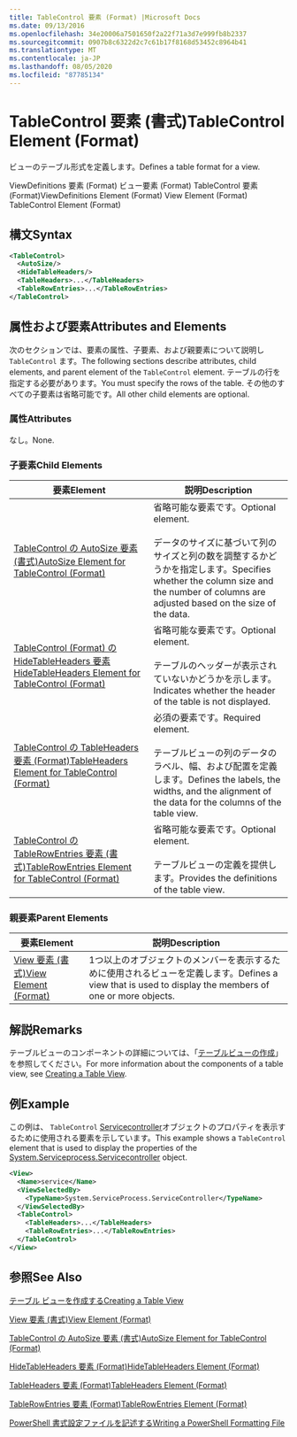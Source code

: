 ```yaml
---
title: TableControl 要素 (Format) |Microsoft Docs
ms.date: 09/13/2016
ms.openlocfilehash: 34e20006a7501650f2a22f71a3d7e999fb8b2337
ms.sourcegitcommit: 0907b8c6322d2c7c61b17f8168d53452c8964b41
ms.translationtype: MT
ms.contentlocale: ja-JP
ms.lasthandoff: 08/05/2020
ms.locfileid: "87785134"
---
```

# <a name="tablecontrol-element-format"></a><span data-ttu-id="b4775-102">TableControl 要素 (書式)</span><span class="sxs-lookup"><span data-stu-id="b4775-102">TableControl Element (Format)</span></span>

<span data-ttu-id="b4775-103">ビューのテーブル形式を定義します。</span><span class="sxs-lookup"><span data-stu-id="b4775-103">Defines a table format for a view.</span></span>

<span data-ttu-id="b4775-104">ViewDefinitions 要素 (Format) ビュー要素 (Format) TableControl 要素 (Format)</span><span class="sxs-lookup"><span data-stu-id="b4775-104">ViewDefinitions Element (Format) View Element (Format) TableControl Element (Format)</span></span>

## <a name="syntax"></a><span data-ttu-id="b4775-105">構文</span><span class="sxs-lookup"><span data-stu-id="b4775-105">Syntax</span></span>

```xml
<TableControl>
  <AutoSize/>
  <HideTableHeaders/>
  <TableHeaders>...</TableHeaders>
  <TableRowEntries>...</TableRowEntries>
</TableControl>

```

## <a name="attributes-and-elements"></a><span data-ttu-id="b4775-106">属性および要素</span><span class="sxs-lookup"><span data-stu-id="b4775-106">Attributes and Elements</span></span>

<span data-ttu-id="b4775-107">次のセクションでは、要素の属性、子要素、および親要素について説明し `TableControl` ます。</span><span class="sxs-lookup"><span data-stu-id="b4775-107">The following sections describe attributes, child elements, and parent element of the `TableControl` element.</span></span> <span data-ttu-id="b4775-108">テーブルの行を指定する必要があります。</span><span class="sxs-lookup"><span data-stu-id="b4775-108">You must specify the rows of the table.</span></span> <span data-ttu-id="b4775-109">その他のすべての子要素は省略可能です。</span><span class="sxs-lookup"><span data-stu-id="b4775-109">All other child elements are optional.</span></span>

### <a name="attributes"></a><span data-ttu-id="b4775-110">属性</span><span class="sxs-lookup"><span data-stu-id="b4775-110">Attributes</span></span>

<span data-ttu-id="b4775-111">なし。</span><span class="sxs-lookup"><span data-stu-id="b4775-111">None.</span></span>

### <a name="child-elements"></a><span data-ttu-id="b4775-112">子要素</span><span class="sxs-lookup"><span data-stu-id="b4775-112">Child Elements</span></span>

|<span data-ttu-id="b4775-113">要素</span><span class="sxs-lookup"><span data-stu-id="b4775-113">Element</span></span>|<span data-ttu-id="b4775-114">説明</span><span class="sxs-lookup"><span data-stu-id="b4775-114">Description</span></span>|
|-------------|-----------------|
|[<span data-ttu-id="b4775-115">TableControl の AutoSize 要素 (書式)</span><span class="sxs-lookup"><span data-stu-id="b4775-115">AutoSize Element for TableControl (Format)</span></span>](./autosize-element-for-tablecontrol-format.md)|<span data-ttu-id="b4775-116">省略可能な要素です。</span><span class="sxs-lookup"><span data-stu-id="b4775-116">Optional element.</span></span><br /><br /> <span data-ttu-id="b4775-117">データのサイズに基づいて列のサイズと列の数を調整するかどうかを指定します。</span><span class="sxs-lookup"><span data-stu-id="b4775-117">Specifies whether the column size and the number of columns are adjusted based on the size of the data.</span></span>|
|[<span data-ttu-id="b4775-118">TableControl (Format) の HideTableHeaders 要素</span><span class="sxs-lookup"><span data-stu-id="b4775-118">HideTableHeaders Element for TableControl (Format)</span></span>](./hidetableheaders-element-format.md)|<span data-ttu-id="b4775-119">省略可能な要素です。</span><span class="sxs-lookup"><span data-stu-id="b4775-119">Optional element.</span></span><br /><br /> <span data-ttu-id="b4775-120">テーブルのヘッダーが表示されていないかどうかを示します。</span><span class="sxs-lookup"><span data-stu-id="b4775-120">Indicates whether the header of the table is not displayed.</span></span>|
|[<span data-ttu-id="b4775-121">TableControl の TableHeaders 要素 (Format)</span><span class="sxs-lookup"><span data-stu-id="b4775-121">TableHeaders Element for TableControl (Format)</span></span>](./tableheaders-element-format.md)|<span data-ttu-id="b4775-122">必須の要素です。</span><span class="sxs-lookup"><span data-stu-id="b4775-122">Required element.</span></span><br /><br /> <span data-ttu-id="b4775-123">テーブルビューの列のデータのラベル、幅、および配置を定義します。</span><span class="sxs-lookup"><span data-stu-id="b4775-123">Defines the labels, the widths, and the alignment of the data for the columns of the table view.</span></span>|
|[<span data-ttu-id="b4775-124">TableControl の TableRowEntries 要素 (書式)</span><span class="sxs-lookup"><span data-stu-id="b4775-124">TableRowEntries Element for TableControl (Format)</span></span>](./tablerowentries-element-for-tablecontrol-format.md)|<span data-ttu-id="b4775-125">省略可能な要素です。</span><span class="sxs-lookup"><span data-stu-id="b4775-125">Optional element.</span></span><br /><br /> <span data-ttu-id="b4775-126">テーブルビューの定義を提供します。</span><span class="sxs-lookup"><span data-stu-id="b4775-126">Provides the definitions of the table view.</span></span>|

### <a name="parent-elements"></a><span data-ttu-id="b4775-127">親要素</span><span class="sxs-lookup"><span data-stu-id="b4775-127">Parent Elements</span></span>

|<span data-ttu-id="b4775-128">要素</span><span class="sxs-lookup"><span data-stu-id="b4775-128">Element</span></span>|<span data-ttu-id="b4775-129">説明</span><span class="sxs-lookup"><span data-stu-id="b4775-129">Description</span></span>|
|-------------|-----------------|
|[<span data-ttu-id="b4775-130">View 要素 (書式)</span><span class="sxs-lookup"><span data-stu-id="b4775-130">View Element (Format)</span></span>](./view-element-format.md)|<span data-ttu-id="b4775-131">1つ以上のオブジェクトのメンバーを表示するために使用されるビューを定義します。</span><span class="sxs-lookup"><span data-stu-id="b4775-131">Defines a view that is used to display the members of one or more objects.</span></span>|

## <a name="remarks"></a><span data-ttu-id="b4775-132">解説</span><span class="sxs-lookup"><span data-stu-id="b4775-132">Remarks</span></span>

<span data-ttu-id="b4775-133">テーブルビューのコンポーネントの詳細については、「[テーブルビューの作成](./creating-a-table-view.md)」を参照してください。</span><span class="sxs-lookup"><span data-stu-id="b4775-133">For more information about the components of a table view, see [Creating a Table View](./creating-a-table-view.md).</span></span>

## <a name="example"></a><span data-ttu-id="b4775-134">例</span><span class="sxs-lookup"><span data-stu-id="b4775-134">Example</span></span>

<span data-ttu-id="b4775-135">この例は、 `TableControl` [Servicecontroller](/dotnet/api/System.ServiceProcess.ServiceController)オブジェクトのプロパティを表示するために使用される要素を示しています。</span><span class="sxs-lookup"><span data-stu-id="b4775-135">This example shows a `TableControl` element that is used to display the properties of the [System.Serviceprocess.Servicecontroller](/dotnet/api/System.ServiceProcess.ServiceController) object.</span></span>

```xml
<View>
  <Name>service</Name>
  <ViewSelectedBy>
    <TypeName>System.ServiceProcess.ServiceController</TypeName>
  </ViewSelectedBy>
  <TableControl>
    <TableHeaders>...</TableHeaders>
    <TableRowEntries>...</TableRowEntries>
  </TableControl>
</View>

```

## <a name="see-also"></a><span data-ttu-id="b4775-136">参照</span><span class="sxs-lookup"><span data-stu-id="b4775-136">See Also</span></span>

[<span data-ttu-id="b4775-137">テーブル ビューを作成する</span><span class="sxs-lookup"><span data-stu-id="b4775-137">Creating a Table View</span></span>](./creating-a-table-view.md)

[<span data-ttu-id="b4775-138">View 要素 (書式)</span><span class="sxs-lookup"><span data-stu-id="b4775-138">View Element (Format)</span></span>](./view-element-format.md)

[<span data-ttu-id="b4775-139">TableControl の AutoSize 要素 (書式)</span><span class="sxs-lookup"><span data-stu-id="b4775-139">AutoSize Element for TableControl (Format)</span></span>](./autosize-element-for-tablecontrol-format.md)

[<span data-ttu-id="b4775-140">HideTableHeaders 要素 (Format)</span><span class="sxs-lookup"><span data-stu-id="b4775-140">HideTableHeaders Element (Format)</span></span>](./hidetableheaders-element-format.md)

[<span data-ttu-id="b4775-141">TableHeaders 要素 (Format)</span><span class="sxs-lookup"><span data-stu-id="b4775-141">TableHeaders Element (Format)</span></span>](./tableheaders-element-format.md)

[<span data-ttu-id="b4775-142">TableRowEntries 要素 (Format)</span><span class="sxs-lookup"><span data-stu-id="b4775-142">TableRowEntries Element (Format)</span></span>](./tablerowentries-element-for-tablecontrol-format.md)

[<span data-ttu-id="b4775-143">PowerShell 書式設定ファイルを記述する</span><span class="sxs-lookup"><span data-stu-id="b4775-143">Writing a PowerShell Formatting File</span></span>](./writing-a-powershell-formatting-file.md)
